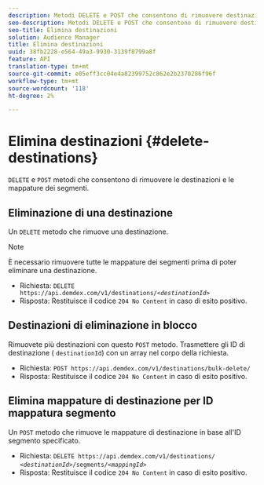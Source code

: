 ```yaml
---
description: Metodi DELETE e POST che consentono di rimuovere destinazioni e mappature segmenti.
seo-description: Metodi DELETE e POST che consentono di rimuovere destinazioni e mappature segmenti.
seo-title: Elimina destinazioni
solution: Audience Manager
title: Elimina destinazioni
uuid: 38fb2228-e564-49a3-9930-3139f8799a8f
feature: API
translation-type: tm+mt
source-git-commit: e05eff3cc04e4a82399752c862e2b2370286f96f
workflow-type: tm+mt
source-wordcount: '118'
ht-degree: 2%

---
```



# Elimina destinazioni {#delete-destinations}

`DELETE` e `POST` metodi che consentono di rimuovere le destinazioni e le mappature dei segmenti.

<!-- r_delete_destinations_all.xml -->

## Eliminazione di una destinazione

Un `DELETE` metodo che rimuove una destinazione.

>[!NOTE]
>
>È necessario rimuovere tutte le mappature dei segmenti prima di poter eliminare una destinazione.

* Richiesta: `DELETE https://api.demdex.com/v1/destinations/`*`<destinationId>`*
* Risposta: Restituisce il codice `204 No Content` in caso di esito positivo.

## Destinazioni di eliminazione in blocco

Rimuovete più destinazioni con questo `POST` metodo. Trasmettere gli ID di destinazione ( `destinationId`) con un array nel corpo della richiesta.

* Richiesta: `POST https://api.demdex.com/v1/destinations/bulk-delete/`
* Risposta: Restituisce il codice `204 No Content` in caso di esito positivo.

## Elimina mappature di destinazione per ID mappatura segmento

Un `POST` metodo che rimuove le mappature di destinazione in base all&#39;ID segmento specificato.

* Richiesta: `DELETE https://api.demdex.com/v1/destinations/` *`<destinationId>`*`/segments/`*`<mappingId>`*
* Risposta: Restituisce il codice `204 No Content` in caso di esito positivo.